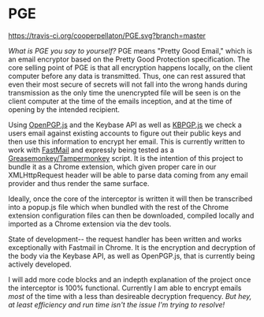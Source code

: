 # PGE

https://travis-ci.org/cooperpellaton/PGE.svg?branch=master

*What is PGE you say to yourself?* PGE means "Pretty Good Email," which is an email encryptor based on the Pretty Good Protection specification. The core selling point of PGE is that all encryption happens locally, on the client computer before any data is transmitted. Thus, one can rest assured that even their most secure of secrets will not fall into the wrong hands during transmission as the only time the unencrypted file will be seen is on the client computer at the time of the emails inception, and at the time of opening by the intended recipient.

Using [OpenPGP.js](http://openpgpjs.org/) and the Keybase API as well as [KBPGP.js](https://keybase.io/kbpgp) we check a users email against existing accounts to figure out their public keys and then use this information to encrypt her email. This is currently written to work with [FastMail](http://fastmail.fm) and expressly being tested as a [Greasemonkey/Tampermonkey](http://www.greasespot.net/) script. It is the intention of this project to bundle it as a Chrome extension, which given proper care in our XMLHttpRequest header will be able to parse data coming from any email provider and thus render the same surface.

Ideally, once the core of the interceptor is written it will then be transcribed into a popup.js file which when bundled with the rest of the Chrome extension configuration files can then be downloaded, compiled locally and imported as a Chrome extension via the dev tools.

State of development-- the request handler has been written and works exceptionally with Fastmail in Chrome. It is the encryption and decryption of the body via the Keybase API, as well as OpenPGP.js, that is currently being actively developed.

I will add more code blocks and an indepth explanation of the project once the interceptor is 100% functional. Currently I am able to encrypt emails *most* of the time with a less than desireable decryption frequency. *But hey, at least efficiency and run time isn't the issue I'm trying to resolve!*
